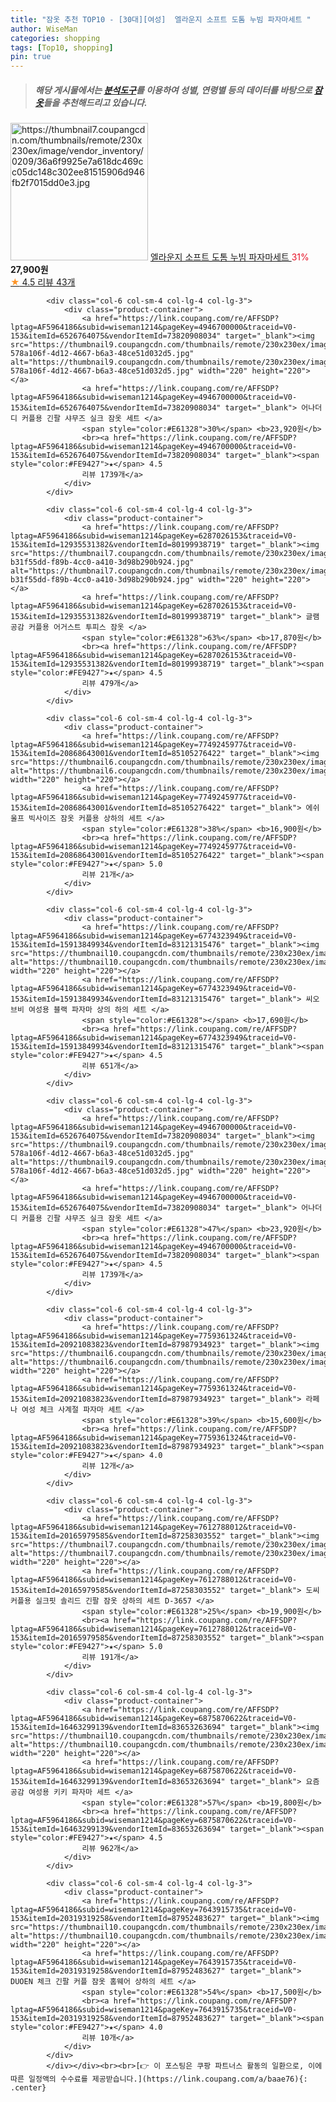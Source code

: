 ```yaml
---
title: "잠옷 추천 TOP10 - [30대][여성]  엘라운지 소프트 도톰 누빔 파자마세트 "
author: WiseMan
categories: shopping
tags: [Top10, shopping]
pin: true
---
```


> ##### 해당 게시물에서는 [**분석도구**](https://itemscout.io/)를 이용하여 **성별**, **연령별** 등의 데이터를 바탕으로 [**잠옷**](https://link.coupang.com/a/baae76)들을 추천해드리고 있습니다.
<div class="container"><div class="row">
            <div class="col-6 col-sm-4 col-lg-4 col-lg-3">
                <div class="product-container">
                    <a href="https://link.coupang.com/re/AFFSDP?lptag=AF5964186&subid=wiseman1214&pageKey=7694817479&traceid=V0-153&itemId=20586302155&vendorItemId=87661240112" target="_blank"><img src="https://thumbnail7.coupangcdn.com/thumbnails/remote/230x230ex/image/vendor_inventory/0209/36a6f9925e7a618dc469cc05dc148c302ee81515906d946fb2f7015dd0e3.jpg" alt="https://thumbnail7.coupangcdn.com/thumbnails/remote/230x230ex/image/vendor_inventory/0209/36a6f9925e7a618dc469cc05dc148c302ee81515906d946fb2f7015dd0e3.jpg" width="220" height="220"></a>
                    <a href="https://link.coupang.com/re/AFFSDP?lptag=AF5964186&subid=wiseman1214&pageKey=7694817479&traceid=V0-153&itemId=20586302155&vendorItemId=87661240112" target="_blank"> 엘라운지 소프트 도톰 누빔 파자마세트 </a>
                    <span style="color:#E61328">31%</span> <b>27,900원</b>
                    <br><a href="https://link.coupang.com/re/AFFSDP?lptag=AF5964186&subid=wiseman1214&pageKey=7694817479&traceid=V0-153&itemId=20586302155&vendorItemId=87661240112" target="_blank"><span style="color:#FE9427">★</span> 4.5
                    리뷰 43개</a>
                </div>
            </div>
            
            <div class="col-6 col-sm-4 col-lg-4 col-lg-3">
                <div class="product-container">
                    <a href="https://link.coupang.com/re/AFFSDP?lptag=AF5964186&subid=wiseman1214&pageKey=4946700000&traceid=V0-153&itemId=6526764075&vendorItemId=73820908034" target="_blank"><img src="https://thumbnail9.coupangcdn.com/thumbnails/remote/230x230ex/image/retail/images/3560500111523757-578a106f-4d12-4667-b6a3-48ce51d032d5.jpg" alt="https://thumbnail9.coupangcdn.com/thumbnails/remote/230x230ex/image/retail/images/3560500111523757-578a106f-4d12-4667-b6a3-48ce51d032d5.jpg" width="220" height="220"></a>
                    <a href="https://link.coupang.com/re/AFFSDP?lptag=AF5964186&subid=wiseman1214&pageKey=4946700000&traceid=V0-153&itemId=6526764075&vendorItemId=73820908034" target="_blank"> 어나더디 커플용 긴팔 샤무즈 실크 잠옷 세트 </a>
                    <span style="color:#E61328">30%</span> <b>23,920원</b>
                    <br><a href="https://link.coupang.com/re/AFFSDP?lptag=AF5964186&subid=wiseman1214&pageKey=4946700000&traceid=V0-153&itemId=6526764075&vendorItemId=73820908034" target="_blank"><span style="color:#FE9427">★</span> 4.5
                    리뷰 1739개</a>
                </div>
            </div>
            
            <div class="col-6 col-sm-4 col-lg-4 col-lg-3">
                <div class="product-container">
                    <a href="https://link.coupang.com/re/AFFSDP?lptag=AF5964186&subid=wiseman1214&pageKey=6287026153&traceid=V0-153&itemId=12935531382&vendorItemId=80199938719" target="_blank"><img src="https://thumbnail7.coupangcdn.com/thumbnails/remote/230x230ex/image/retail/images/9372606567971280-b31f55dd-f89b-4cc0-a410-3d98b290b924.jpg" alt="https://thumbnail7.coupangcdn.com/thumbnails/remote/230x230ex/image/retail/images/9372606567971280-b31f55dd-f89b-4cc0-a410-3d98b290b924.jpg" width="220" height="220"></a>
                    <a href="https://link.coupang.com/re/AFFSDP?lptag=AF5964186&subid=wiseman1214&pageKey=6287026153&traceid=V0-153&itemId=12935531382&vendorItemId=80199938719" target="_blank"> 글램공감 커플용 어거스트 투피스 잠옷 </a>
                    <span style="color:#E61328">63%</span> <b>17,870원</b>
                    <br><a href="https://link.coupang.com/re/AFFSDP?lptag=AF5964186&subid=wiseman1214&pageKey=6287026153&traceid=V0-153&itemId=12935531382&vendorItemId=80199938719" target="_blank"><span style="color:#FE9427">★</span> 4.5
                    리뷰 479개</a>
                </div>
            </div>
            
            <div class="col-6 col-sm-4 col-lg-4 col-lg-3">
                <div class="product-container">
                    <a href="https://link.coupang.com/re/AFFSDP?lptag=AF5964186&subid=wiseman1214&pageKey=7749245977&traceid=V0-153&itemId=20868643001&vendorItemId=85105276422" target="_blank"><img src="https://thumbnail6.coupangcdn.com/thumbnails/remote/230x230ex/image/vendor_inventory/7d29/0fa12e192ffc98f1039a60a87b5c5dec9e0728912ecfb2911af8a7c92548.jpg" alt="https://thumbnail6.coupangcdn.com/thumbnails/remote/230x230ex/image/vendor_inventory/7d29/0fa12e192ffc98f1039a60a87b5c5dec9e0728912ecfb2911af8a7c92548.jpg" width="220" height="220"></a>
                    <a href="https://link.coupang.com/re/AFFSDP?lptag=AF5964186&subid=wiseman1214&pageKey=7749245977&traceid=V0-153&itemId=20868643001&vendorItemId=85105276422" target="_blank"> 에쉬울프 빅사이즈 잠옷 커플용 상하의 세트 </a>
                    <span style="color:#E61328">38%</span> <b>16,900원</b>
                    <br><a href="https://link.coupang.com/re/AFFSDP?lptag=AF5964186&subid=wiseman1214&pageKey=7749245977&traceid=V0-153&itemId=20868643001&vendorItemId=85105276422" target="_blank"><span style="color:#FE9427">★</span> 5.0
                    리뷰 21개</a>
                </div>
            </div>
            
            <div class="col-6 col-sm-4 col-lg-4 col-lg-3">
                <div class="product-container">
                    <a href="https://link.coupang.com/re/AFFSDP?lptag=AF5964186&subid=wiseman1214&pageKey=6774323949&traceid=V0-153&itemId=15913849934&vendorItemId=83121315476" target="_blank"><img src="https://thumbnail10.coupangcdn.com/thumbnails/remote/230x230ex/image/rs_quotation_api/wnwe4czf/9677d9e1c638416f8d2b7448e23a042e.jpg" alt="https://thumbnail10.coupangcdn.com/thumbnails/remote/230x230ex/image/rs_quotation_api/wnwe4czf/9677d9e1c638416f8d2b7448e23a042e.jpg" width="220" height="220"></a>
                    <a href="https://link.coupang.com/re/AFFSDP?lptag=AF5964186&subid=wiseman1214&pageKey=6774323949&traceid=V0-153&itemId=15913849934&vendorItemId=83121315476" target="_blank"> 씨오브비 여성용 블랙 파자마 상의 하의 세트 </a>
                    <span style="color:#E61328"></span> <b>17,690원</b>
                    <br><a href="https://link.coupang.com/re/AFFSDP?lptag=AF5964186&subid=wiseman1214&pageKey=6774323949&traceid=V0-153&itemId=15913849934&vendorItemId=83121315476" target="_blank"><span style="color:#FE9427">★</span> 4.5
                    리뷰 651개</a>
                </div>
            </div>
            
            <div class="col-6 col-sm-4 col-lg-4 col-lg-3">
                <div class="product-container">
                    <a href="https://link.coupang.com/re/AFFSDP?lptag=AF5964186&subid=wiseman1214&pageKey=4946700000&traceid=V0-153&itemId=6526764075&vendorItemId=73820908034" target="_blank"><img src="https://thumbnail9.coupangcdn.com/thumbnails/remote/230x230ex/image/retail/images/3560500111523757-578a106f-4d12-4667-b6a3-48ce51d032d5.jpg" alt="https://thumbnail9.coupangcdn.com/thumbnails/remote/230x230ex/image/retail/images/3560500111523757-578a106f-4d12-4667-b6a3-48ce51d032d5.jpg" width="220" height="220"></a>
                    <a href="https://link.coupang.com/re/AFFSDP?lptag=AF5964186&subid=wiseman1214&pageKey=4946700000&traceid=V0-153&itemId=6526764075&vendorItemId=73820908034" target="_blank"> 어나더디 커플용 긴팔 샤무즈 실크 잠옷 세트 </a>
                    <span style="color:#E61328">47%</span> <b>23,920원</b>
                    <br><a href="https://link.coupang.com/re/AFFSDP?lptag=AF5964186&subid=wiseman1214&pageKey=4946700000&traceid=V0-153&itemId=6526764075&vendorItemId=73820908034" target="_blank"><span style="color:#FE9427">★</span> 4.5
                    리뷰 1739개</a>
                </div>
            </div>
            
            <div class="col-6 col-sm-4 col-lg-4 col-lg-3">
                <div class="product-container">
                    <a href="https://link.coupang.com/re/AFFSDP?lptag=AF5964186&subid=wiseman1214&pageKey=7759361324&traceid=V0-153&itemId=20921083823&vendorItemId=87987934923" target="_blank"><img src="https://thumbnail6.coupangcdn.com/thumbnails/remote/230x230ex/image/vendor_inventory/460e/81a360ca29b347c825f41151d869c8a46837b610797ab81014e307cb5b98.jpg" alt="https://thumbnail6.coupangcdn.com/thumbnails/remote/230x230ex/image/vendor_inventory/460e/81a360ca29b347c825f41151d869c8a46837b610797ab81014e307cb5b98.jpg" width="220" height="220"></a>
                    <a href="https://link.coupang.com/re/AFFSDP?lptag=AF5964186&subid=wiseman1214&pageKey=7759361324&traceid=V0-153&itemId=20921083823&vendorItemId=87987934923" target="_blank"> 라페나 여성 체크 사계절 파자마 세트 </a>
                    <span style="color:#E61328">39%</span> <b>15,600원</b>
                    <br><a href="https://link.coupang.com/re/AFFSDP?lptag=AF5964186&subid=wiseman1214&pageKey=7759361324&traceid=V0-153&itemId=20921083823&vendorItemId=87987934923" target="_blank"><span style="color:#FE9427">★</span> 4.0
                    리뷰 12개</a>
                </div>
            </div>
            
            <div class="col-6 col-sm-4 col-lg-4 col-lg-3">
                <div class="product-container">
                    <a href="https://link.coupang.com/re/AFFSDP?lptag=AF5964186&subid=wiseman1214&pageKey=7612788012&traceid=V0-153&itemId=20165979585&vendorItemId=87258303552" target="_blank"><img src="https://thumbnail7.coupangcdn.com/thumbnails/remote/230x230ex/image/rs_quotation_api/bzozosfc/96c7cb46847a405dad07f787dc08a492.jpg" alt="https://thumbnail7.coupangcdn.com/thumbnails/remote/230x230ex/image/rs_quotation_api/bzozosfc/96c7cb46847a405dad07f787dc08a492.jpg" width="220" height="220"></a>
                    <a href="https://link.coupang.com/re/AFFSDP?lptag=AF5964186&subid=wiseman1214&pageKey=7612788012&traceid=V0-153&itemId=20165979585&vendorItemId=87258303552" target="_blank"> 도씨 커플용 실크핏 솔리드 긴팔 잠옷 상하의 세트 D-3657 </a>
                    <span style="color:#E61328">25%</span> <b>19,900원</b>
                    <br><a href="https://link.coupang.com/re/AFFSDP?lptag=AF5964186&subid=wiseman1214&pageKey=7612788012&traceid=V0-153&itemId=20165979585&vendorItemId=87258303552" target="_blank"><span style="color:#FE9427">★</span> 5.0
                    리뷰 191개</a>
                </div>
            </div>
            
            <div class="col-6 col-sm-4 col-lg-4 col-lg-3">
                <div class="product-container">
                    <a href="https://link.coupang.com/re/AFFSDP?lptag=AF5964186&subid=wiseman1214&pageKey=6875870622&traceid=V0-153&itemId=16463299139&vendorItemId=83653263694" target="_blank"><img src="https://thumbnail10.coupangcdn.com/thumbnails/remote/230x230ex/image/rs_quotation_api/b6ejacrh/d9b963e88e60431b90ea93a78d30e80c.jpg" alt="https://thumbnail10.coupangcdn.com/thumbnails/remote/230x230ex/image/rs_quotation_api/b6ejacrh/d9b963e88e60431b90ea93a78d30e80c.jpg" width="220" height="220"></a>
                    <a href="https://link.coupang.com/re/AFFSDP?lptag=AF5964186&subid=wiseman1214&pageKey=6875870622&traceid=V0-153&itemId=16463299139&vendorItemId=83653263694" target="_blank"> 요즘공감 여성용 키키 파자마 세트 </a>
                    <span style="color:#E61328">57%</span> <b>19,800원</b>
                    <br><a href="https://link.coupang.com/re/AFFSDP?lptag=AF5964186&subid=wiseman1214&pageKey=6875870622&traceid=V0-153&itemId=16463299139&vendorItemId=83653263694" target="_blank"><span style="color:#FE9427">★</span> 4.5
                    리뷰 962개</a>
                </div>
            </div>
            
            <div class="col-6 col-sm-4 col-lg-4 col-lg-3">
                <div class="product-container">
                    <a href="https://link.coupang.com/re/AFFSDP?lptag=AF5964186&subid=wiseman1214&pageKey=7643915735&traceid=V0-153&itemId=20319319258&vendorItemId=87952483627" target="_blank"><img src="https://thumbnail10.coupangcdn.com/thumbnails/remote/230x230ex/image/vendor_inventory/f12a/f3e4cc9d32944b298a9b26365d4b3414140e1c43e51ddc7d9c07398c02a7.jpg" alt="https://thumbnail10.coupangcdn.com/thumbnails/remote/230x230ex/image/vendor_inventory/f12a/f3e4cc9d32944b298a9b26365d4b3414140e1c43e51ddc7d9c07398c02a7.jpg" width="220" height="220"></a>
                    <a href="https://link.coupang.com/re/AFFSDP?lptag=AF5964186&subid=wiseman1214&pageKey=7643915735&traceid=V0-153&itemId=20319319258&vendorItemId=87952483627" target="_blank"> DUOEN 체크 긴팔 커플 잠옷 홈웨어 상하의 세트 </a>
                    <span style="color:#E61328">54%</span> <b>17,500원</b>
                    <br><a href="https://link.coupang.com/re/AFFSDP?lptag=AF5964186&subid=wiseman1214&pageKey=7643915735&traceid=V0-153&itemId=20319319258&vendorItemId=87952483627" target="_blank"><span style="color:#FE9427">★</span> 4.0
                    리뷰 10개</a>
                </div>
            </div>
            </div></div><br><br>[👉 이 포스팅은 쿠팡 파트너스 활동의 일환으로, 이에 따른 일정액의 수수료를 제공받습니다.](https://link.coupang.com/a/baae76){: .center}